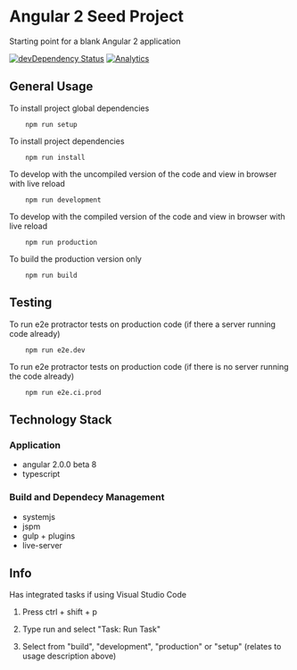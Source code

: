 # Angular 2 Seed Project
Starting point for a blank Angular 2 application

[![devDependency Status](https://david-dm.org/ChrisMurphy/ng2-seed/dev-status.svg)](https://david-dm.org/ChrisMurphy/ng2-seed#info=devDependencies)
[![Analytics](https://ga-beacon.appspot.com/UA-27347264-3/welcome-page)](https://github.com/igrigorik/ga-beacon)

## General Usage

To install project global dependencies

		npm run setup
    
To install project dependencies

		npm run install
		
To develop with the uncompiled version of the code and view in browser with live reload

		npm run development
		
To develop with the compiled version of the code and view in browser with live reload

		npm run production
		
To build the production version only

		npm run build

## Testing

To run e2e protractor tests on production code (if there a server running code already)

		npm run e2e.dev

To run e2e protractor tests on production code (if there is no server running the code already)

		npm run e2e.ci.prod

## Technology Stack

### Application
* angular 2.0.0 beta 8
* typescript

### Build and Dependecy Management
* systemjs
* jspm
* gulp + plugins
* live-server
		
## Info

Has integrated tasks if using Visual Studio Code

1. Press ctrl + shift + p

2. Type run and select "Task: Run Task"

3. Select from "build", "development", "production" or "setup" (relates to usage description above)